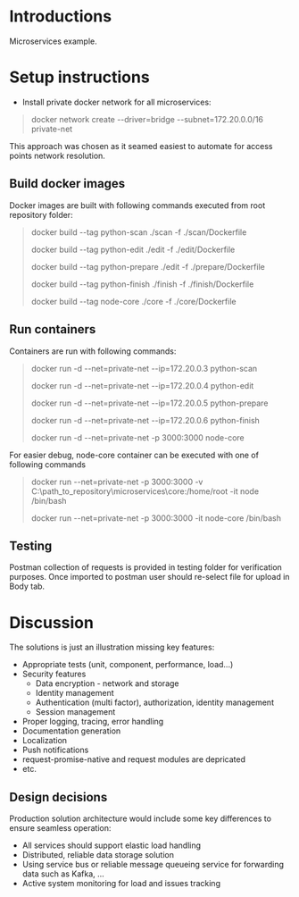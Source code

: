 # Introductions
Microservices example.

# Setup instructions
* Install private docker network for all microservices:
> docker network create --driver=bridge --subnet=172.20.0.0/16 private-net

This approach was chosen as it seamed easiest to automate for access points network resolution.
## Build docker images
Docker images are built with following commands executed from root repository folder:
> docker build --tag python-scan ./scan -f ./scan/Dockerfile
>
> docker build --tag python-edit ./edit -f ./edit/Dockerfile
>
> docker build --tag python-prepare ./edit -f ./prepare/Dockerfile
>
> docker build --tag python-finish ./finish -f ./finish/Dockerfile
>
> docker build --tag node-core ./core -f ./core/Dockerfile

## Run containers
Containers are run with following commands:
> docker run -d --net=private-net --ip=172.20.0.3 python-scan
>
> docker run -d --net=private-net --ip=172.20.0.4 python-edit
>
> docker run -d --net=private-net --ip=172.20.0.5 python-prepare
>
> docker run -d --net=private-net --ip=172.20.0.6 python-finish
>
> docker run -d  --net=private-net -p 3000:3000 node-core

For easier debug, node-core container can be executed with one of following commands
> docker run --net=private-net -p 3000:3000 -v C:\path_to_repository\microservices\core:/home/root -it node /bin/bash
>
> docker run --net=private-net -p 3000:3000 -it node-core /bin/bash

## Testing
Postman collection of requests is provided in testing folder for verification purposes. Once imported to postman user should re-select file for upload in Body tab.

# Discussion
The solutions is just an illustration missing key features:
* Appropriate tests (unit, component, performance, load...)
* Security features
  * Data encryption - network and storage
  * Identity management
  * Authentication (multi factor), authorization, identity management
  * Session management
* Proper logging, tracing, error handling
* Documentation generation
* Localization
* Push notifications
* request-promise-native and request modules are depricated
* etc.

## Design decisions
Production solution architecture would include some key differences to ensure seamless operation:
* All services should support elastic load handling
* Distributed, reliable data storage solution
* Using service bus or reliable message queueing service for forwarding data such as Kafka, ...
* Active system monitoring for load and issues tracking
